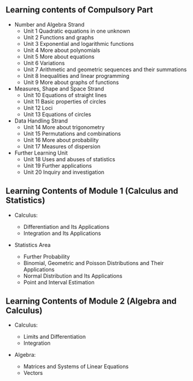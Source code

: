 Learning contents of Compulsory Part
-------
  * Number and Algebra Strand
    * Unit 1 Quadratic equations in one unknown 
    * Unit 2 Functions and graphs 
    * Unit 3 Exponential and logarithmic functions 
    * Unit 4 More about polynomials 
    * Unit 5 More about equations 
    * Unit 6 Variations 
    * Unit 7 Arithmetic and geometric sequences and their summations 
    * Unit 8 Inequalities and linear programming 
    * Unit 9 More about graphs of functions 
  * Measures, Shape and Space Strand
    * Unit 10 Equations of straight lines 
    * Unit 11 Basic properties of circles 
    * Unit 12 Loci 
    * Unit 13 Equations of circles 
  * Data Handling Strand
    * Unit 14 More about trigonometry 
    * Unit 15 Permutations and combinations 
    * Unit 16 More about probability 
    * Unit 17 Measures of dispersion 
  * Further Learning Unit
    * Unit 18 Uses and abuses of statistics 
    * Unit 19 Further applications 
    * Unit 20 Inquiry and investigation 


Learning Contents of Module 1 (Calculus and Statistics)
------
 * Calculus:
   * Differentiation and Its Applications
   * Integration and Its Applications
    
* Statistics Area
  * Further Probability
  * Binomial, Geometric and Poisson Distributions and Their Applications
  * Normal Distribution and Its Applications
  * Point and Interval Estimation


 
Learning Contents of Module 2 (Algebra and Calculus)
------
 * Calculus:
   * Limits and Differentiation
   * Integration

 * Algebra:
   * Matrices and Systems of Linear Equations
   * Vectors






 

